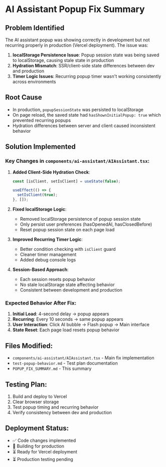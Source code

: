 # AI Assistant Popup Fix Summary

## Problem Identified
The AI assistant popup was showing correctly in development but not recurring properly in production (Vercel deployment). The issue was:

1. **localStorage Persistence Issue**: Popup session state was being saved to localStorage, causing stale state in production
2. **Hydration Mismatch**: SSR/client-side state differences between dev and production
3. **Timer Logic Issues**: Recurring popup timer wasn't working consistently across environments

## Root Cause
- In production, `popupSessionState` was persisted to localStorage
- On page reload, the saved state had `hasShownInitialPopup: true` which prevented recurring popups
- Hydration differences between server and client caused inconsistent behavior

## Solution Implemented

### Key Changes in `components/ai-assistant/AIAssistant.tsx`:

1. **Added Client-Side Hydration Check**:
   ```typescript
   const [isClient, setIsClient] = useState(false);
   
   useEffect(() => {
     setIsClient(true);
   }, []);
   ```

2. **Fixed localStorage Logic**:
   - Removed localStorage persistence of popup session state
   - Only persist user preferences (hasOpenedAI, hasClosedBefore)
   - Reset popup session state on each page load

3. **Improved Recurring Timer Logic**:
   - Better condition checking with `isClient` guard
   - Cleaner timer management
   - Added debug console logs

4. **Session-Based Approach**:
   - Each session resets popup behavior
   - No stale localStorage state affecting behavior
   - Consistent between development and production

### Expected Behavior After Fix:

1. **Initial Load**: 4-second delay → popup appears
2. **Recurring**: Every 10 seconds → same popup appears
3. **User Interaction**: Click AI bubble → Flash popup → Main interface
4. **State Reset**: Each page load resets popup behavior

## Files Modified:
- `components/ai-assistant/AIAssistant.tsx` - Main fix implementation
- `test-popup-behavior.md` - Test plan documentation
- `POPUP_FIX_SUMMARY.md` - This summary

## Testing Plan:
1. Build and deploy to Vercel
2. Clear browser storage
3. Test popup timing and recurring behavior
4. Verify consistency between dev and production

## Deployment Status:
- ✅ Code changes implemented
- 🔄 Building for production
- ⏳ Ready for Vercel deployment
- ⏳ Production testing pending
